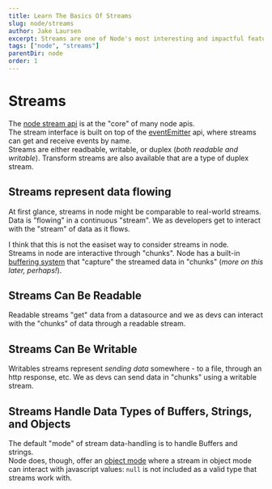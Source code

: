 ```yaml
---
title: Learn The Basics Of Streams
slug: node/streams
author: Jake Laursen
excerpt: Streams are one of Node's most interesting and impactful features
tags: ["node", "streams"]
parentDir: node
order: 1
---
```



# Streams
The [node stream api](https://nodejs.org/dist/latest-v18.x/docs/api/stream.html) is at the "core" of many node apis.  
The stream interface is built on top of the [eventEmitter](/node/events) api, where streams can get and receive events by name.  
Streams are either readbable, writable, or duplex (_both readable and writable_). Transform streams are also available that are a type of duplex stream.  

## Streams represent data flowing
At first glance, streams in node might be comparable to real-world streams. Data is "flowing" in a continuous "stream". We as developers get to interact with the "stream" of data as it flows.  

I think that this is not the easiset way to consider streams in node.  
Streams in node are interactive through "chunks". Node has a built-in [buffering system](/node/buffers) that "capture" the streamed data in "chunks" (_more on this later, perhaps!_).  
## Streams Can Be Readable
Readable streams "get" data from a datasource and we as devs can interact with the "chunks" of data through a readable stream.  

## Streams Can Be Writable
Writables streams represent _sending data_ somewhere - to a file, through an http response, etc. We as devs can send data in "chunks" using a writable stream.  

## Streams Handle Data Types of Buffers, Strings, and Objects
The default "mode" of stream data-handling is to handle Buffers and strings.  
Node does, though, offer an [object mode](https://nodejs.org/dist/latest-v18.x/docs/api/stream.html#object-mode) where a stream in object mode can interact with javascript values: `null` is not included as a valid type that streams work with.  


